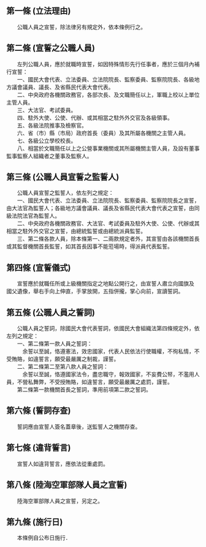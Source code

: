第一條 (立法理由)
-----------------
　　公職人員之宣誓，除法律另有規定外，依本條例行之。  


第二條 (宣誓之公職人員)
-----------------------
　　左列公職人員，應於就職時宣誓，如因特殊情形先行任事者，應於三個月內補行宣誓：  
　　一、國民大會代表、立法委員、立法院院長、監察委員、監察院院長、各級地方議會議員、議長、及省縣民代表大會代表。  
　　二、中央政府各機關政務官，各部次長、及文職簡任以上，軍職上校以上單位主管人員。  
　　三、大法官、考試委員。  
　　四、駐外大使、公使、代辦、或其相當之駐外外交官及各級領事。  
　　五、各級法院推事及檢察官。  
　　六、省（市）縣（市局）政府首長（委員）及其所屬各機關之主管人員。  
　　七、各級公立學校校長。  
　　八、相當於文職簡任以上之公營事業機關或其所屬機關主管人員，及設有董事監事監察人組織者之董事及監察人。  


第三條 (公職人員宣誓之監誓人)
-----------------------------
　　公職人員宣誓之監誓人，依左列之規定：  
　　一、國民大會代表、立法委員、立法院院長、監察委員、監察院院長之宣誓，由大法官為監誓人；各級地方議會議員、議長及省縣民代表大會代表之宣誓，由同級法院法官為監誓人。  
　　二、中央政府各機關政務官、大法官、考試委員及駐外大使、公使、代辦或其相當之駐外外交官之宣誓，由總統監誓或由總統派員監誓。  
　　三、第二條各款人員，除本條第一、二兩款規定者外，其宣誓由各該機關首長或其監督機關首長監誓，如其首長因事不能蒞場時，得派員代表監誓。  


第四條 (宣誓儀式)
-----------------
　　宣誓應於就職任所或上級機關指定之地點公開行之，由宣誓人肅立向國旗及　國父遺像，舉右手向上伸直，手掌放開，五指併攏，掌心向前，宣讀誓詞。  


第五條 (公職人員之誓詞)
-----------------------
　　公職人員之誓詞，除國民大會代表誓詞，依國民大會組織法第四條規定外，依左列之規定：  
　　一、第二條第一款人員之誓詞：  
　　　余誓以至誠，恪遵憲法，效忠國家，代表人民依法行使職權，不徇私情，不受賄賂，如違誓言，願受最嚴厲之制裁，謹誓。  
　　二、第二條第二至第八款人員之誓詞：  
　　　余誓以至誠，恪遵國家法令，盡忠職守，報效國家，不妄費公帑，不濫用人員，不營私舞弊，不受授賄賂，如違誓言，願受最嚴厲之處罰，謹誓。  
　　第二條第一款機關首長之誓詞，準用前項第二款之誓詞。  


第六條 (誓詞存查)
-----------------
　　誓詞應由宣誓人簽名蓋章後，送監誓人之機關存查。  


第七條 (違背誓言)
-----------------
　　宣誓人如違背誓言，應依法從重處罰。  


第八條 (陸海空軍部隊人員之宣誓)
-------------------------------
　　陸海空軍部隊人員之宣誓，另定之。  


第九條 (施行日)
---------------
　　本條例自公布日施行．